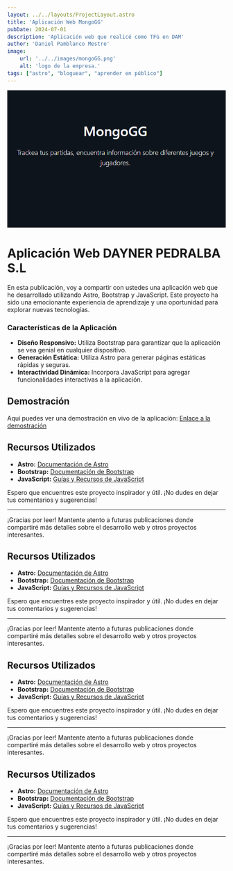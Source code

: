 ```yaml
---
layout: ../../layouts/ProjectLayout.astro
title: 'Aplicación Web MongoGG'
pubDate: 2024-07-01
description: 'Aplicación web que realicé como TFG en DAM'
author: 'Daniel Pamblanco Mestre'
image:
    url: '../../images/mongoGG.png'
    alt: 'logo de la empresa.'
tags: ["astro", "bloguear", "aprender en público"]
---
```

![Vista previa de la aplicación](../../images/mongoGG.png)
# Aplicación Web DAYNER PEDRALBA S.L

En esta publicación, voy a compartir con ustedes una aplicación web que he desarrollado utilizando Astro, Bootstrap y JavaScript. Este proyecto ha sido una emocionante experiencia de aprendizaje y una oportunidad para explorar nuevas tecnologías.



### Características de la Aplicación

- **Diseño Responsivo:** Utiliza Bootstrap para garantizar que la aplicación se vea genial en cualquier dispositivo.
- **Generación Estática:** Utiliza Astro para generar páginas estáticas rápidas y seguras.
- **Interactividad Dinámica:** Incorpora JavaScript para agregar funcionalidades interactivas a la aplicación.



## Demostración

Aquí puedes ver una demostración en vivo de la aplicación: [Enlace a la demostración](#)



## Recursos Utilizados

- **Astro:** [Documentación de Astro](https://docs.astro.build)
- **Bootstrap:** [Documentación de Bootstrap](https://getbootstrap.com/docs/)
- **JavaScript:** [Guías y Recursos de JavaScript](https://developer.mozilla.org/en-US/docs/Web/JavaScript/Guide)

Espero que encuentres este proyecto inspirador y útil. ¡No dudes en dejar tus comentarios y sugerencias!

---

¡Gracias por leer! Mantente atento a futuras publicaciones donde compartiré más detalles sobre el desarrollo web y otros proyectos interesantes.
## Recursos Utilizados

- **Astro:** [Documentación de Astro](https://docs.astro.build)
- **Bootstrap:** [Documentación de Bootstrap](https://getbootstrap.com/docs/)
- **JavaScript:** [Guías y Recursos de JavaScript](https://developer.mozilla.org/en-US/docs/Web/JavaScript/Guide)

Espero que encuentres este proyecto inspirador y útil. ¡No dudes en dejar tus comentarios y sugerencias!

---

¡Gracias por leer! Mantente atento a futuras publicaciones donde compartiré más detalles sobre el desarrollo web y otros proyectos interesantes.
## Recursos Utilizados

- **Astro:** [Documentación de Astro](https://docs.astro.build)
- **Bootstrap:** [Documentación de Bootstrap](https://getbootstrap.com/docs/)
- **JavaScript:** [Guías y Recursos de JavaScript](https://developer.mozilla.org/en-US/docs/Web/JavaScript/Guide)

Espero que encuentres este proyecto inspirador y útil. ¡No dudes en dejar tus comentarios y sugerencias!

---

¡Gracias por leer! Mantente atento a futuras publicaciones donde compartiré más detalles sobre el desarrollo web y otros proyectos interesantes.
## Recursos Utilizados

- **Astro:** [Documentación de Astro](https://docs.astro.build)
- **Bootstrap:** [Documentación de Bootstrap](https://getbootstrap.com/docs/)
- **JavaScript:** [Guías y Recursos de JavaScript](https://developer.mozilla.org/en-US/docs/Web/JavaScript/Guide)

Espero que encuentres este proyecto inspirador y útil. ¡No dudes en dejar tus comentarios y sugerencias!

---

¡Gracias por leer! Mantente atento a futuras publicaciones donde compartiré más detalles sobre el desarrollo web y otros proyectos interesantes.

